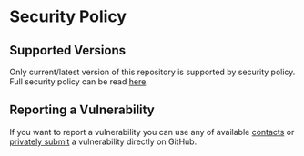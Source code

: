 # Security Policy

## Supported Versions

Only current/latest version of this repository is supported by security policy. Full security policy can be read [here](https://www.simbiat.eu/about/security).

## Reporting a Vulnerability

If you want to report a vulnerability you can use any of available [contacts](https://www.simbiat.eu/about/contacts) or [privately submit](https://docs.github.com/en/code-security/security-advisories/guidance-on-reporting-and-writing-information-about-vulnerabilities/privately-reporting-a-security-vulnerability) a vulnerability directly on GitHub.
